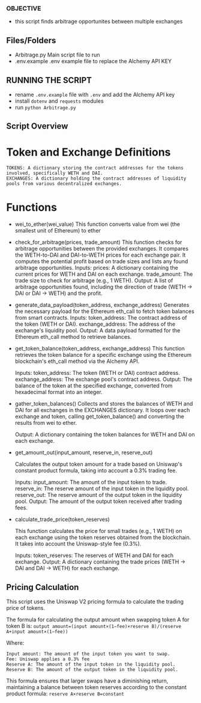 ### OBJECTIVE

- this script finds arbitrage opportunites between multiple exchanges

## Files/Folders

- Arbitrage.py
  Main script file to run
- .env.example
  .env example file to replace the Alchemy API KEY

## RUNNING THE SCRIPT

- rename `.env.example` file with `.env` and add the Alchemy API key
- install `dotenv` and `requests` modules
- run `python Arbitrage.py`

## Script Overview

# Token and Exchange Definitions

    TOKENS: A dictionary storing the contract addresses for the tokens involved, specifically WETH and DAI.
    EXCHANGES: A dictionary holding the contract addresses of liquidity pools from various decentralized exchanges.

# Functions

- wei_to_ether(wei_value)
  This function converts value from wei (the smallest unit of Ethereum) to ether

- check_for_arbitrage(prices, trade_amount)
  This function checks for arbitrage opportunities between the provided exchanges. It compares the WETH-to-DAI and DAI-to-WETH prices for each exchange pair. It computes the potential profit based on trade sizes and lists any found arbitrage opportunities.
  Inputs:
  prices: A dictionary containing the current prices for WETH and DAI on each exchange.
  trade_amount: The trade size to check for arbitrage (e.g., 1 WETH).
  Output:
  A list of arbitrage opportunities found, including the direction of trade (WETH -> DAI or DAI -> WETH) and the profit.

- generate_data_payload(token_address, exchange_address)
  Generates the necessary payload for the Ethereum eth_call to fetch token balances from smart contracts.
  Inputs:
  token_address: The contract address of the token (WETH or DAI).
  exchange_address: The address of the exchange's liquidity pool.
  Output:
  A data payload formatted for the Ethereum eth_call method to retrieve balances.

- get_token_balance(token_address, exchange_address)
  This function retrieves the token balance for a specific exchange using the Ethereum blockchain's eth_call method via the Alchemy API.

  Inputs:
  token_address: The token (WETH or DAI) contract address.
  exchange_address: The exchange pool's contract address.
  Output:
  The balance of the token at the specified exchange, converted from hexadecimal format into an integer.

- gather_token_balances()
  Collects and stores the balances of WETH and DAI for all exchanges in the EXCHANGES dictionary. It loops over each exchange and token, calling get_token_balance() and converting the results from wei to ether.

  Output:
  A dictionary containing the token balances for WETH and DAI on each exchange.

- get_amount_out(input_amount, reserve_in, reserve_out)

  Calculates the output token amount for a trade based on Uniswap's constant product formula, taking into account a 0.3% trading fee.

  Inputs:
  input_amount: The amount of the input token to trade.
  reserve_in: The reserve amount of the input token in the liquidity pool.
  reserve_out: The reserve amount of the output token in the liquidity pool.
  Output:
  The amount of the output token received after trading fees.

- calculate_trade_price(token_reserves)

  This function calculates the price for small trades (e.g., 1 WETH) on each exchange using the token reserves obtained from the blockchain. It takes into account the Uniswap-style fee (0.3%).

  Inputs:
  token_reserves: The reserves of WETH and DAI for each exchange.
  Output:
  A dictionary containing the trade prices (WETH -> DAI and DAI -> WETH) for each exchange.

## Pricing Calculation

This script uses the Uniswap V2 pricing formula to calculate the trading price of tokens.

The formula for calculating the output amount when swapping token A for token B is:
`output amount=(input amount×(1−fee)×reserve B)/(reserve A+input amount×(1−fee))`

Where:

    Input amount: The amount of the input token you want to swap.
    Fee: Uniswap applies a 0.3% fee
    Reserve A: The amount of the input token in the liquidity pool.
    Reserve B: The amount of the output token in the liquidity pool.

This formula ensures that larger swaps have a diminishing return, maintaining a balance between token reserves according to the constant product formula:
`reserve A×reserve B=constant`
